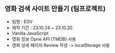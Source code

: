 ## 영화 검색 사이트 만들기 (팀프로젝트)

- 팀명 : EGV
- 제작 기간 : 23.10.24 ~ 23.10.30
- Vanilla JavaScript
- 영화 정보 Opne API (TMDB) 사용
- 영화 상세 페이지 Review 작성 -> localStorage 사용
